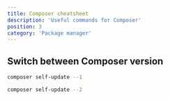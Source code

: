 ```yaml
---
title: Composer cheatsheet
description: 'Useful commands for Composer'
position: 3
category: 'Package manager'
---
```


## Switch between Composer version

```bash
composer self-update --1
```

```bash
composer self-update --2
```
